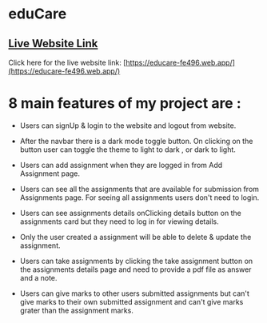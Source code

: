 # eduCare

## [ Live Website Link](https://educare-fe496.web.app/)

Click here for the live website link: [https://educare-fe496.web.app/](https://educare-fe496.web.app/)

# 8 main features of my project are :
  * Users can signUp & login to the website and logout from website.

  * After the navbar there is a dark mode toggle button. On clicking on the button user can toggle the theme to light to dark , or dark to light. 

  * Users can add assignment when they are logged in from Add Assignment page.

  * Users can see all the assignments that are available for submission from Assignments page. For seeing all assignments users don't need to login.

  * Users can see assignments details onClicking details button on the assignments card but they need to log in for viewing details.

  * Only the user created a assignment will be able to delete & update the assignment.

  * Users can take assignments by clicking the take assignment button on the assignments details page and need to provide a pdf file as answer and a note.

  * Users can give marks to other users submitted assignments but can't give marks to their own submitted assignment and can't give marks grater than the assignment marks.